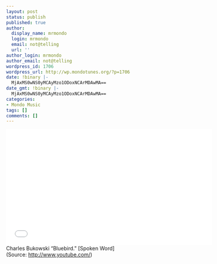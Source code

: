 ```yaml
---
layout: post
status: publish
published: true
author:
  display_name: mrmondo
  login: mrmondo
  email: not@telling
  url: ''
author_login: mrmondo
author_email: not@telling
wordpress_id: 1706
wordpress_url: http://wp.mondotunes.org/?p=1706
date: !binary |-
  MjAxMS0wNS0yMCAyMzo1ODoxNCArMDAwMA==
date_gmt: !binary |-
  MjAxMS0wNS0yMCAyMzo1ODoxNCArMDAwMA==
categories:
- Mondo Music
tags: []
comments: []
---
```

<iframe width="560" height="315" src="//www.youtube.com/embed/mmWZOsVtqR0" frameborder="0"> </iframe>
Charles Bukowski &#8220;Bluebird." [Spoken Word]
<div class="attribution">(<span>Source:</span> <a href="http://www.youtube.com/">http://www.youtube.com/</a>)</div>
